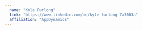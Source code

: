 ```yaml
---
  name: "Kyle Furlong"
  link: "https://www.linkedin.com/in/kyle-furlong-7a3003a"
  affiliation: "AppDynamics"
---
```

